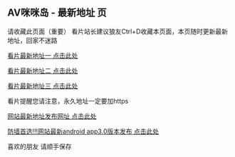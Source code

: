  <div data-target="readme-toc.content" class="Box-body px-5 pb-5">
<article class="markdown-body entry-content container-lg" itemprop="text"><h1 tabindex="-1" dir="auto">
<a id="user-content-mimi---最新地址-页" class="anchor" aria-hidden="true" tabindex="-1" href="#mimi---最新地址-页">
</a>AV咪咪岛 - 最新地址 页</h1>
<p dir="auto">请收藏此页面（重要）
看片站长建议狼友Ctrl+D收藏本页面，本页随时更新最新地址，回家不迷路</p>
<p dir="auto"><a href="https://www.mipubav.xyz/" rel="nofollow">看片最新地址一 点击此处</a></p>
<p dir="auto"><a href="https://www.mimiporn.com/" rel="nofollow">看片最新地址二 点击此处</a></p>
<p dir="auto"><a href="https://www.b5257afcd-c69a68eda5bbe-0556674ce0.online/" rel="nofollow">看片最新地址三 点击此处</a></p>
<p dir="auto">看片提醒您请注意，永久地址一定要加https</p>
<p dir="auto"><a href="https://www.mimipub.site/" rel="nofollow">网站最新地址发布网址 点击此处</a></p>
<p dir="auto"><a href="https://github.com/mi69mi/mi69mi/raw/a21b0ae34ee469e7916c65421e336241421763a0/mimipubv3.0.apk" rel="nofollow">防墙首选!!!网站最新android app3.0版本发布 点击此处</a></p>
<p dir="auto">喜欢的朋友 请顺手保存</p>
</article>
</div>
 </div>
